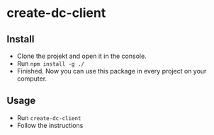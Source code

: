 # create-dc-client

## Install

- Clone the projekt and open it in the console.
- Run `npm install -g ./`
- Finished. Now you can use this package in every project on your computer.

## Usage

- Run `create-dc-client`
- Follow the instructions
